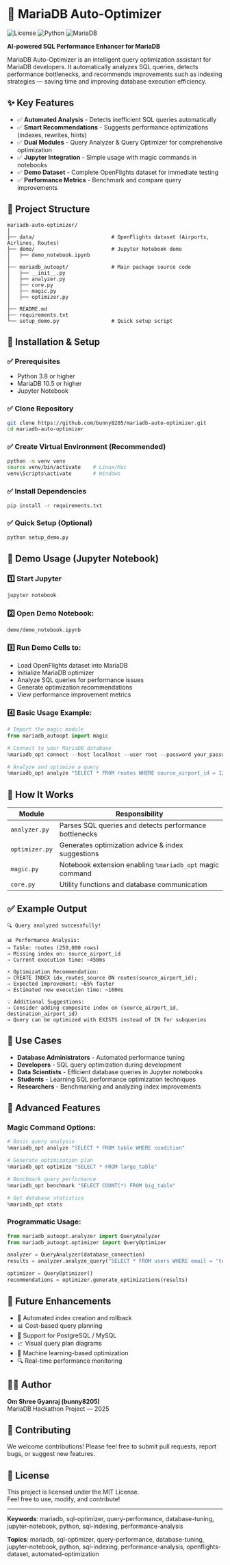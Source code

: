 # 🚀 MariaDB Auto-Optimizer

![License](https://img.shields.io/badge/License-MIT-blue.svg)
![Python](https://img.shields.io/badge/Python-3.8%2B-brightgreen.svg)
![MariaDB](https://img.shields.io/badge/MariaDB-10.5%2B-orange.svg)

**AI-powered SQL Performance Enhancer for MariaDB**

MariaDB Auto-Optimizer is an intelligent query optimization assistant for MariaDB developers. It automatically analyzes SQL queries, detects performance bottlenecks, and recommends improvements such as indexing strategies — saving time and improving database execution efficiency.

## ✨ Key Features

- ✅ **Automated Analysis** - Detects inefficient SQL queries automatically
- ✅ **Smart Recommendations** - Suggests performance optimizations (indexes, rewrites, hints)
- ✅ **Dual Modules** - Query Analyzer & Query Optimizer for comprehensive optimization
- ✅ **Jupyter Integration** - Simple usage with magic commands in notebooks
- ✅ **Demo Dataset** - Complete OpenFlights dataset for immediate testing
- ✅ **Performance Metrics** - Benchmark and compare query improvements

## 📂 Project Structure

```
mariadb-auto-optimizer/
│
├── data/                         # OpenFlights dataset (Airports, Airlines, Routes)
├── demo/                         # Jupyter Notebook demo
│   ├── demo_notebook.ipynb
│
├── mariadb_autoopt/              # Main package source code
│   ├── __init__.py
│   ├── analyzer.py
│   ├── core.py
│   ├── magic.py
│   ├── optimizer.py
│
├── README.md
├── requirements.txt
└── setup_demo.py                 # Quick setup script
```

## 🔧 Installation & Setup

### ✅ Prerequisites
- Python 3.8 or higher
- MariaDB 10.5 or higher
- Jupyter Notebook

### ✅ Clone Repository
```bash
git clone https://github.com/bunny8205/mariadb-auto-optimizer.git
cd mariadb-auto-optimizer
```

### ✅ Create Virtual Environment (Recommended)
```bash
python -m venv venv
source venv/bin/activate    # Linux/Mac
venv\Scripts\activate       # Windows
```

### ✅ Install Dependencies
```bash
pip install -r requirements.txt
```

### ✅ Quick Setup (Optional)
```bash
python setup_demo.py
```

## 🧪 Demo Usage (Jupyter Notebook)

### 1️⃣ Start Jupyter
```bash
jupyter notebook
```

### 2️⃣ Open Demo Notebook:
```
demo/demo_notebook.ipynb
```

### 3️⃣ Run Demo Cells to:
- Load OpenFlights dataset into MariaDB
- Initialize MariaDB optimizer
- Analyze SQL queries for performance issues
- Generate optimization recommendations
- View performance improvement metrics

### 4️⃣ Basic Usage Example:
```python
# Import the magic module
from mariadb_autoopt import magic

# Connect to your MariaDB database
%mariadb_opt connect --host localhost --user root --password your_password --database test

# Analyze and optimize a query
%mariadb_opt analyze "SELECT * FROM routes WHERE source_airport_id = 1234"
```

## 🧠 How It Works

| Module | Responsibility |
|--------|----------------|
| `analyzer.py` | Parses SQL queries and detects performance bottlenecks |
| `optimizer.py` | Generates optimization advice & index suggestions |
| `magic.py` | Notebook extension enabling `%mariadb_opt` magic command |
| `core.py` | Utility functions and database communication |

## ✅ Example Output

```
🔍 Query analyzed successfully!

📊 Performance Analysis:
→ Table: routes (250,000 rows)
→ Missing index on: source_airport_id
→ Current execution time: ~450ms

⚡ Optimization Recommendation:
→ CREATE INDEX idx_routes_source ON routes(source_airport_id);
→ Expected improvement: ~65% faster
→ Estimated new execution time: ~160ms

💡 Additional Suggestions:
→ Consider adding composite index on (source_airport_id, destination_airport_id)
→ Query can be optimized with EXISTS instead of IN for subqueries
```

## 🎯 Use Cases

- **Database Administrators** - Automated performance tuning
- **Developers** - SQL query optimization during development
- **Data Scientists** - Efficient database queries in Jupyter notebooks
- **Students** - Learning SQL performance optimization techniques
- **Researchers** - Benchmarking and analyzing index improvements

## 🚀 Advanced Features

### Magic Command Options:
```python
# Basic query analysis
%mariadb_opt analyze "SELECT * FROM table WHERE condition"

# Generate optimization plan
%mariadb_opt optimize "SELECT * FROM large_table"

# Benchmark query performance
%mariadb_opt benchmark "SELECT COUNT(*) FROM big_table"

# Get database statistics
%mariadb_opt stats
```

### Programmatic Usage:
```python
from mariadb_autoopt.analyzer import QueryAnalyzer
from mariadb_autoopt.optimizer import QueryOptimizer

analyzer = QueryAnalyzer(database_connection)
results = analyzer.analyze_query("SELECT * FROM users WHERE email = 'test@example.com'")

optimizer = QueryOptimizer()
recommendations = optimizer.generate_optimizations(results)
```

## 📌 Future Enhancements

- 🚀 Automated index creation and rollback
- 📊 Cost-based query planning
- 🔄 Support for PostgreSQL / MySQL
- 📈 Visual query plan diagrams
- 🎯 Machine learning-based optimization
- 🔍 Real-time performance monitoring

## 🧑‍💻 Author

**Om Shree Gyanraj (bunny8205)**  
MariaDB Hackathon Project — 2025

## 🤝 Contributing

We welcome contributions! Please feel free to submit pull requests, report bugs, or suggest new features.

## 📜 License

This project is licensed under the MIT License.  
Feel free to use, modify, and contribute!

---

**Keywords**: mariadb, sql-optimizer, query-performance, database-tuning, jupyter-notebook, python, sql-indexing, performance-analysis

**Topics**: mariadb, sql-optimizer, query-performance, database-tuning, jupyter-notebook, python, sql-indexing, performance-analysis, openflights-dataset, automated-optimization
